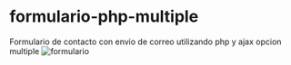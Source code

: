 # formulario-php-multiple
Formulario de contacto con envio de correo utilizando php y ajax opcion multiple
<img src="https://image.ibb.co/gin6zz/formulario.png" alt="formulario" border="0">
